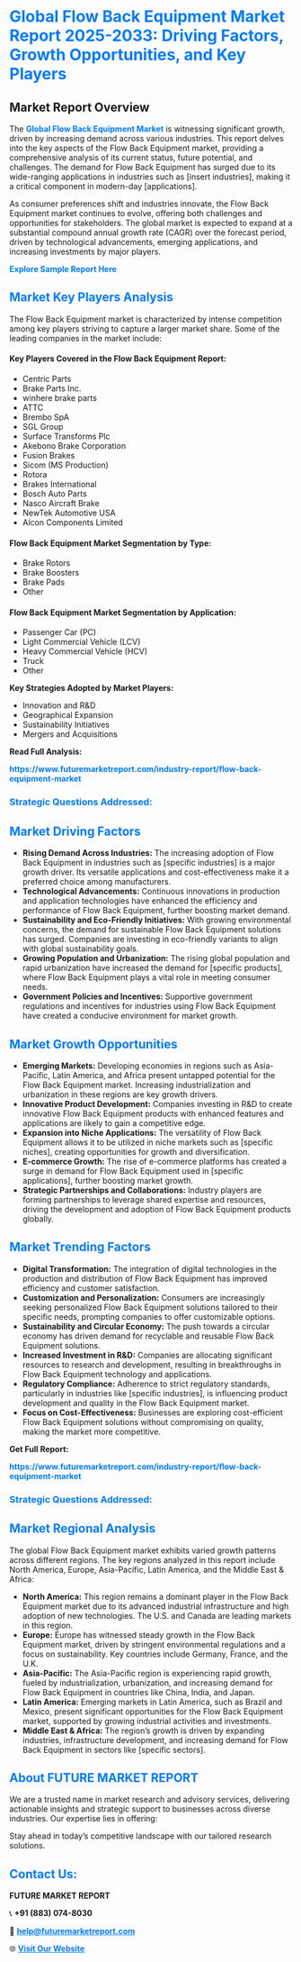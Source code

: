 <h1 style="color: #007BFF;">Global Flow Back Equipment Market Report 2025-2033: Driving Factors, Growth Opportunities, and Key Players</h1>

<section id="overview">
<h2>Market Report Overview</h2>
<p>The <a href="https://www.futuremarketreport.com/industry-report/flow-back-equipment-market" style="color: #007BFF; text-decoration: none;"><strong>Global Flow Back Equipment Market</strong></a> is witnessing significant growth, driven by increasing demand across various industries. This report delves into the key aspects of the Flow Back Equipment market, providing a comprehensive analysis of its current status, future potential, and challenges. The demand for Flow Back Equipment has surged due to its wide-ranging applications in industries such as [insert industries], making it a critical component in modern-day [applications].</p>
<p>As consumer preferences shift and industries innovate, the Flow Back Equipment market continues to evolve, offering both challenges and opportunities for stakeholders. The global market is expected to expand at a substantial compound annual growth rate (CAGR) over the forecast period, driven by technological advancements, emerging applications, and increasing investments by major players.</p>
</section>

<section id="overview">
<p><a href="https://www.futuremarketreport.com/request-sample/reportId=35259" style="color: #007BFF; text-decoration: none;"><strong>Explore Sample Report Here</strong></a></p>
</section>

<section id="key-players">
<h2 style="color: #007BFF;">Market Key Players Analysis</h2>
<p>The Flow Back Equipment market is characterized by intense competition among key players striving to capture a larger market share. Some of the leading companies in the market include:</p>
<h4>Key Players Covered in the Flow Back Equipment Report:</h4>
<ul><li>Centric Parts</li><li>Brake Parts Inc.</li><li>winhere brake parts</li><li>ATTC</li><li>Brembo SpA</li><li>SGL Group</li><li>Surface Transforms Plc</li><li>Akebono Brake Corporation</li><li>Fusion Brakes</li><li>Sicom (MS Production)</li><li>Rotora</li><li>Brakes International</li><li>Bosch Auto Parts</li><li>Nasco Aircraft Brake</li><li>NewTek Automotive USA</li><li>Alcon Components Limited</li></ul>
<h4>Flow Back Equipment Market Segmentation by Type:</h4>
<ul><li>Brake Rotors</li><li>Brake Boosters</li><li>Brake Pads</li><li>Other</li></ul>

<h4>Flow Back Equipment Market Segmentation by Application:</h4>
<ul><li>Passenger Car (PC)</li><li>Light Commercial Vehicle (LCV)</li><li>Heavy Commercial Vehicle (HCV)</li><li>Truck</li><li>Other</li></ul>
<p><strong>Key Strategies Adopted by Market Players:</strong></p>
<ul>
<li>Innovation and R&D</li>
<li>Geographical Expansion</li>
<li>Sustainability Initiatives</li>
<li>Mergers and Acquisitions</li>
</ul>
</section>

<section>
<p><strong>Read Full Analysis: </strong></p><a href="https://www.futuremarketreport.com/industry-report/flow-back-equipment-market" style="color: #007BFF; text-decoration: none;"><strong>https://www.futuremarketreport.com/industry-report/flow-back-equipment-market</strong></a>
<h3 style="color: #007BFF;">Strategic Questions Addressed:</h3>
</section>

<section id="driving-factors">
<h2 style="color: #007BFF;">Market Driving Factors</h2>
<ul>
<li><strong>Rising Demand Across Industries:</strong> The increasing adoption of Flow Back Equipment in industries such as [specific industries] is a major growth driver. Its versatile applications and cost-effectiveness make it a preferred choice among manufacturers.</li>
<li><strong>Technological Advancements:</strong> Continuous innovations in production and application technologies have enhanced the efficiency and performance of Flow Back Equipment, further boosting market demand.</li>
<li><strong>Sustainability and Eco-Friendly Initiatives:</strong> With growing environmental concerns, the demand for sustainable Flow Back Equipment solutions has surged. Companies are investing in eco-friendly variants to align with global sustainability goals.</li>
<li><strong>Growing Population and Urbanization:</strong> The rising global population and rapid urbanization have increased the demand for [specific products], where Flow Back Equipment plays a vital role in meeting consumer needs.</li>
<li><strong>Government Policies and Incentives:</strong> Supportive government regulations and incentives for industries using Flow Back Equipment have created a conducive environment for market growth.</li>
</ul>
</section>

<section id="growth-opportunities">
<h2 style="color: #007BFF;">Market Growth Opportunities</h2>
<ul>
<li><strong>Emerging Markets:</strong> Developing economies in regions such as Asia-Pacific, Latin America, and Africa present untapped potential for the Flow Back Equipment market. Increasing industrialization and urbanization in these regions are key growth drivers.</li>
<li><strong>Innovative Product Development:</strong> Companies investing in R&D to create innovative Flow Back Equipment products with enhanced features and applications are likely to gain a competitive edge.</li>
<li><strong>Expansion into Niche Applications:</strong> The versatility of Flow Back Equipment allows it to be utilized in niche markets such as [specific niches], creating opportunities for growth and diversification.</li>
<li><strong>E-commerce Growth:</strong> The rise of e-commerce platforms has created a surge in demand for Flow Back Equipment used in [specific applications], further boosting market growth.</li>
<li><strong>Strategic Partnerships and Collaborations:</strong> Industry players are forming partnerships to leverage shared expertise and resources, driving the development and adoption of Flow Back Equipment products globally.</li>
</ul>
</section>

<section id="trending-factors">
<h2 style="color: #007BFF;">Market Trending Factors</h2>
<ul>
<li><strong>Digital Transformation:</strong> The integration of digital technologies in the production and distribution of Flow Back Equipment has improved efficiency and customer satisfaction.</li>
<li><strong>Customization and Personalization:</strong> Consumers are increasingly seeking personalized Flow Back Equipment solutions tailored to their specific needs, prompting companies to offer customizable options.</li>
<li><strong>Sustainability and Circular Economy:</strong> The push towards a circular economy has driven demand for recyclable and reusable Flow Back Equipment solutions.</li>
<li><strong>Increased Investment in R&D:</strong> Companies are allocating significant resources to research and development, resulting in breakthroughs in Flow Back Equipment technology and applications.</li>
<li><strong>Regulatory Compliance:</strong> Adherence to strict regulatory standards, particularly in industries like [specific industries], is influencing product development and quality in the Flow Back Equipment market.</li>
<li><strong>Focus on Cost-Effectiveness:</strong> Businesses are exploring cost-efficient Flow Back Equipment solutions without compromising on quality, making the market more competitive.</li>
</ul>
</section>

<section>
<p><strong>Get Full Report: </strong></p><a href="https://www.futuremarketreport.com/industry-report/flow-back-equipment-market" style="color: #007BFF; text-decoration: none;"><strong>https://www.futuremarketreport.com/industry-report/flow-back-equipment-market</strong></a>
<h3 style="color: #007BFF;">Strategic Questions Addressed:</h3>
</section>


<section id="regional-analysis">
<h2 style="color: #007BFF;">Market Regional Analysis</h2>
<p>The global Flow Back Equipment market exhibits varied growth patterns across different regions. The key regions analyzed in this report include North America, Europe, Asia-Pacific, Latin America, and the Middle East & Africa:</p>
<ul>
<li><strong>North America:</strong> This region remains a dominant player in the Flow Back Equipment market due to its advanced industrial infrastructure and high adoption of new technologies. The U.S. and Canada are leading markets in this region.</li>
<li><strong>Europe:</strong> Europe has witnessed steady growth in the Flow Back Equipment market, driven by stringent environmental regulations and a focus on sustainability. Key countries include Germany, France, and the U.K.</li>
<li><strong>Asia-Pacific:</strong> The Asia-Pacific region is experiencing rapid growth, fueled by industrialization, urbanization, and increasing demand for Flow Back Equipment in countries like China, India, and Japan.</li>
<li><strong>Latin America:</strong> Emerging markets in Latin America, such as Brazil and Mexico, present significant opportunities for the Flow Back Equipment market, supported by growing industrial activities and investments.</li>
<li><strong>Middle East & Africa:</strong> The region’s growth is driven by expanding industries, infrastructure development, and increasing demand for Flow Back Equipment in sectors like [specific sectors].</li>
</ul>
</section>

<footer>
<h2 style="color: #007BFF;">About FUTURE MARKET REPORT</h2>
<p>We are a trusted name in market research and advisory services, delivering actionable insights and strategic support to businesses across diverse industries. Our expertise lies in offering:</p>

<p>Stay ahead in today’s competitive landscape with our tailored research solutions.</p>

<h2 style="color: #007BFF;">Contact Us:</h2>
<p><strong>FUTURE MARKET REPORT</strong></p>
<p>📞 <strong>+91 (883) 074-8030</strong></p>
<p>📧 <strong><a href="mailto:help@futuremarketreport.com" style="color: #007BFF;">help@futuremarketreport.com</a></strong></p>
<p>🌐 <strong><a href="https://www.futuremarketreport.com/" style="color: #007BFF;">Visit Our Website</a></strong></p>
</footer>